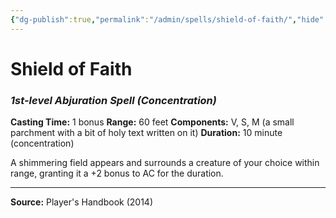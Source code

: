 ```yaml
---
{"dg-publish":true,"permalink":"/admin/spells/shield-of-faith/","hide":true,"updated":"2025-08-11T11:53:31.054+01:00"}
---
```


# Shield of Faith
### *1st-level Abjuration Spell* *(Concentration)*
**Casting Time:** 1 bonus
**Range:** 60 feet
**Components:** V, S, M (a small parchment with a bit of holy text written on it)
**Duration:** 10 minute (concentration)

A shimmering field appears and surrounds a creature of your choice within range, granting it a +2 bonus to AC for the duration.

---
**Source:** Player's Handbook (2014)